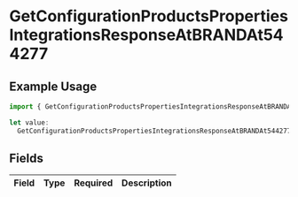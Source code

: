 # GetConfigurationProductsPropertiesIntegrationsResponseAtBRANDAt544277

## Example Usage

```typescript
import { GetConfigurationProductsPropertiesIntegrationsResponseAtBRANDAt544277 } from "@vercel/sdk/models/getconfigurationproductsop.js";

let value:
  GetConfigurationProductsPropertiesIntegrationsResponseAtBRANDAt544277 = {};
```

## Fields

| Field       | Type        | Required    | Description |
| ----------- | ----------- | ----------- | ----------- |